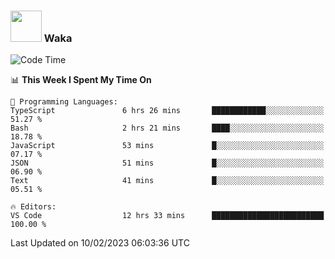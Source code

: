 ### <img src="https://media.giphy.com/media/VgCDAzcKvsR6OM0uWg/giphy.gif" width="50"> Waka

  <!--START_SECTION:waka-->
![Code Time](http://img.shields.io/badge/Code%20Time-1%2C256%20hrs%2036%20mins-blue)

📊 **This Week I Spent My Time On** 

```text
💬 Programming Languages: 
TypeScript               6 hrs 26 mins       ████████████░░░░░░░░░░░░░   51.27 % 
Bash                     2 hrs 21 mins       ████░░░░░░░░░░░░░░░░░░░░░   18.78 % 
JavaScript               53 mins             █░░░░░░░░░░░░░░░░░░░░░░░░   07.17 % 
JSON                     51 mins             █░░░░░░░░░░░░░░░░░░░░░░░░   06.90 % 
Text                     41 mins             █░░░░░░░░░░░░░░░░░░░░░░░░   05.51 % 

🔥 Editors: 
VS Code                  12 hrs 33 mins      █████████████████████████   100.00 % 

```


 Last Updated on 10/02/2023 06:03:36 UTC
<!--END_SECTION:waka-->
